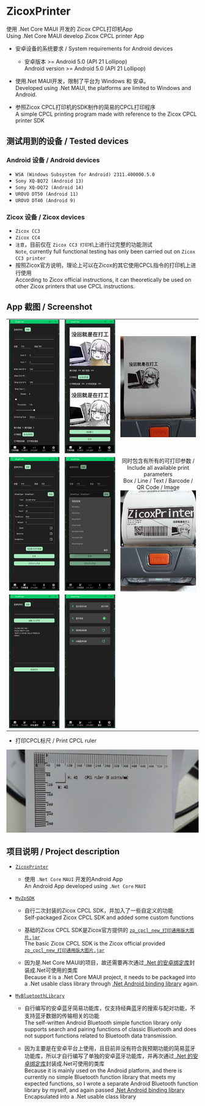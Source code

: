 # ZicoxPrinter

使用 .Net Core MAUI 开发的 Zicox CPCL打印机App
<br/>Using .Net Core MAUI develop Zicox CPCL printer App

- 安卓设备的系统要求 / System requirements for Android devices
    - 安卓版本 >= Android 5.0 (API 21 Lollipop)
    <br/>Android version >= Android 5.0 (API 21 Lollipop)

- 使用.Net MAUI开发，限制了平台为 Windows 和 安卓。
  <br/>Developed using .Net MAUI, the platforms are limited to Windows and Android.

- 参照Zicox CPCL打印机的SDK制作的简易的CPCL打印程序
  <br/>A simple CPCL printing program made with reference to the Zicox CPCL printer SDK

## 测试用到的设备 / Tested devices

### Android 设备 / Android devices

- ```WSA (Windows Subsystem for Android) 2311.400000.5.0```
- ```Sony XQ-BQ72 (Android 13)```
- ```Sony XQ-DQ72 (Android 14)``` 
- ```UROVO DT50 (Android 11)``` 
- ```UROVO DT40 (Android 9)``` 

### Zicox 设备 / Zicox devices

- ```Zicox CC3```
- ```Zicox CC4```
- ```注意```，目前仅在 ```Zicox CC3 打印机```上进行过完整的功能测试
  <br/>```Note```, currently full functional testing has only been carried out on ```Zicox CC3 printer```
- 按照Zicox官方说明，理论上可以在Zicox的其它使用CPCL指令的打印机上进行使用
  <br/>According to Zicox official instructions, it can theoretically be used on other Zicox printers that use CPCL instructions.

## App 截图 / Screenshot

<table>
  <tr>
    <td align="center">
      <img src="Sample/sample_01.png" alt="sample_01">
    </td>
    <td align="center">
      <img src="Sample/sample_02.png" alt="sample_02">
    </td>
    <td align="center">
      <img src="Sample/sample_02_01.jpg" alt="sample_02_01" width="400">
    </td>
  </tr>
  <tr>
    <td align="center">
      <img src="Sample/sample_03.png" alt="sample_03">
    </td>
    <td align="center">
      <img src="Sample/sample_04.png" alt="sample_04">
    </td>
    <td align="center">
      同时包含有所有的可打印参数 / Include all available print parameters
      <br/>
      Box / Line / Text / Barcode / QR Code / Image
      <br/>
      <img src="Sample/sample_03_04.jpg" alt="sample_03_04" width="400">
    </td>
  </tr>
  <tr>
    <td align="center">
      <img src="Sample/sample_07.png" alt="sample_07">
    </td>
    <td align="center">
      <img src="Sample/sample_05.png" alt="sample_05">
    </td>
    <!-- <td align="center">
      <img src="Sample/sample_06.png" alt="sample_06">
    </td> -->
  </tr>
</table>

- 打印CPCL标尺 / Print CPCL ruler
  <br/>

![Sample/sample_04_01.jpg](Sample/sample_04_01.jpg)

## 项目说明 / Project description

- [```ZicoxPrinter```](ZicoxPrinter)
    - 使用 ```.Net Core``` ```MAUI``` 开发的Android App 
    <br/>An Android App developed using ```.Net Core``` ```MAUI```

- [```MyZpSDK```](AndroidSoure/MyApplication/MyZpSDK)
    - 自行二次封装的Zicox CPCL SDK，并加入了一些自定义的功能
    <br/>Self-packaged Zicox CPCL SDK and added some custom functions

    - 基础的Zicox CPCL SDK是Zicox官方提供的 [```zp_cpcl_new_打印通用版大图片.jar```](AndroidSoure/MyApplication/MyZpSDK/libs/zp_cpcl_new_common_bigimage.jar)
    <br/>The basic Zicox CPCL SDK is the Zicox official provided [```zp_cpcl_new_打印通用版大图片.jar```](AndroidSoure/MyApplication/MyZpSDK/libs/zp_cpcl_new_common_bigimage.jar)

    - 因为是.Net Core MAUI的项目，故还需要再次通过[ .Net 的安卓绑定库](MyZpSDK)封装成.Net可使用的类库
    <br/>Because it is a .Net Core MAUI project, it needs to be packaged into a .Net usable class library through [.Net Android binding library](MyZpSDK) again.

- [```MyBluetoothLibrary```](AndroidSoure/MyApplication/mybluetoothlibrary)
    - 自行编写的安卓蓝牙简易功能库，仅支持经典蓝牙的搜索与配对功能，不支持蓝牙数据的传输相关的功能
    <br/>The self-written Android Bluetooth simple function library only supports search and pairing functions of classic Bluetooth and does not support functions related to Bluetooth data transmission.
    
    - 因为主要是在安卓平台上使用，且目前并没有符合我预期功能的简易蓝牙功能库，所以才自行编写了单独的安卓蓝牙功能库，并再次通过[ .Net 的安卓绑定库](MyBluetoothLibrary)封装成.Net可使用的类库
    <br/>Because it is mainly used on the Android platform, and there is currently no simple Bluetooth function library that meets my expected functions, so I wrote a separate Android Bluetooth function library by myself, and again passed [.Net Android binding library](MyBluetoothLibrary) Encapsulated into a .Net usable class library

